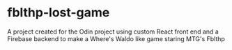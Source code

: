 # fblthp-lost-game
A project created for the Odin project using custom React front end and a Firebase backend to make a Where's Waldo like game staring MTG's Fblthp

